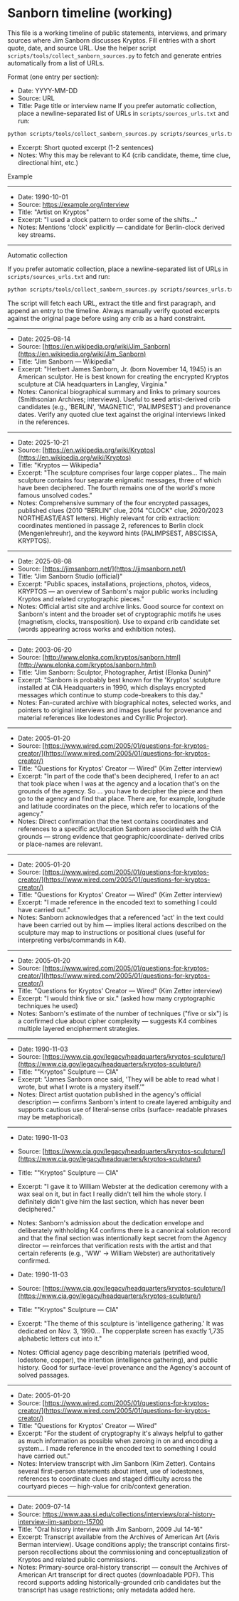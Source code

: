 # Sanborn timeline (working)
This file is a working timeline of public statements, interviews, and primary sources where Jim
Sanborn discusses Kryptos. Fill entries with a short quote, date, and source URL. Use the helper
script `scripts/tools/collect_sanborn_sources.py` to fetch and generate entries automatically from a
list of URLs.

Format (one entry per section):

- Date: YYYY-MM-DD
- Source: URL
- Title: Page title or interview name
If you prefer automatic collection, place a newline-separated list of URLs in
`scripts/sources_urls.txt` and run:

```bash
python scripts/tools/collect_sanborn_sources.py scripts/sources_urls.txt docs/sources/sanborn_timeline.md
```
- Excerpt: Short quoted excerpt (1-2 sentences)
- Notes: Why this may be relevant to K4 (crib candidate, theme, time clue, directional hint, etc.)

Example

---

- Date: 1990-10-01
- Source: https://example.org/interview
- Title: "Artist on Kryptos"
- Excerpt: "I used a clock pattern to order some of the shifts..."
- Notes: Mentions 'clock' explicitly — candidate for Berlin-clock derived key streams.

---

Automatic collection

If you prefer automatic collection, place a newline-separated list of URLs in
`scripts/sources_urls.txt` and run:

```bash
python scripts/tools/collect_sanborn_sources.py scripts/sources_urls.txt docs/sources/sanborn_timeline.md
```

The script will fetch each URL, extract the title and first paragraph, and append an entry to the
timeline. Always manually verify quoted excerpts against the original page before using any crib as
a hard constraint.

---

- Date: 2025-08-14
- Source: [https://en.wikipedia.org/wiki/Jim_Sanborn](https://en.wikipedia.org/wiki/Jim_Sanborn)
- Title: "Jim Sanborn — Wikipedia"
- Excerpt: "Herbert James Sanborn, Jr. (born November 14, 1945) is an American sculptor. He is best
known for creating the encrypted Kryptos sculpture at CIA headquarters in Langley, Virginia."
- Notes: Canonical biographical summary and links to primary sources (Smithsonian Archives;
interviews). Useful to seed artist-derived crib candidates (e.g., 'BERLIN', 'MAGNETIC',
'PALIMPSEST') and provenance dates. Verify any quoted clue text against the original interviews
linked in the references.

---

- Date: 2025-10-21
- Source: [https://en.wikipedia.org/wiki/Kryptos](https://en.wikipedia.org/wiki/Kryptos)
- Title: "Kryptos — Wikipedia"
- Excerpt: "The sculpture comprises four large copper plates... The main sculpture contains four
separate enigmatic messages, three of which have been deciphered. The fourth remains one of the
world's more famous unsolved codes."
- Notes: Comprehensive summary of the four encrypted passages, published clues (2010 "BERLIN" clue,
2014 "CLOCK" clue, 2020/2023 NORTHEAST/EAST letters). Highly relevant for crib extraction:
coordinates mentioned in passage 2, references to Berlin clock (Mengenlehreuhr), and the keyword
hints (PALIMPSEST, ABSCISSA, KRYPTOS).

---

- Date: 2025-08-08
- Source: [https://jimsanborn.net/](https://jimsanborn.net/)
- Title: "Jim Sanborn Studio (official)"
- Excerpt: "Public spaces, installations, projections, photos, videos, KRYPTOS — an overview of
Sanborn's major public works including Kryptos and related cryptographic pieces."
- Notes: Official artist site and archive links. Good source for context on Sanborn's intent and the
broader set of cryptographic motifs he uses (magnetism, clocks, transposition). Use to expand crib
candidate set (words appearing across works and exhibition notes).

---

- Date: 2003-06-20
- Source: [http://www.elonka.com/kryptos/sanborn.html](http://www.elonka.com/kryptos/sanborn.html)
- Title: "Jim Sanborn: Sculptor, Photographer, Artist (Elonka Dunin)"
- Excerpt: "Sanborn is probably best known for the 'Kryptos' sculpture installed at CIA Headquarters
in 1990, which displays encrypted messages which continue to stump code-breakers to this day."
- Notes: Fan-curated archive with biographical notes, selected works, and pointers to original
interviews and images (useful for provenance and material references like lodestones and Cyrillic
Projector).

---

- Date: 2005-01-20
- Source: [https://www.wired.com/2005/01/questions-for-kryptos-creator/](https://www.wired.com/2005/01/questions-for-kryptos-creator/)
- Title: "Questions for Kryptos' Creator — Wired" (Kim Zetter interview)
- Excerpt: "In part of the code that's been deciphered, I refer to an act that took place when I was
at the agency and a location that's on the grounds of the agency. So ... you have to decipher the
piece and then go to the agency and find that place. There are, for example, longitude and latitude
coordinates on the piece, which refer to locations of the agency."
- Notes: Direct confirmation that the text contains coordinates and references to a specific
act/location Sanborn associated with the CIA grounds — strong evidence that geographic/coordinate-
derived cribs or place-names are relevant.

---

- Date: 2005-01-20
- Source: [https://www.wired.com/2005/01/questions-for-kryptos-creator/](https://www.wired.com/2005/01/questions-for-kryptos-creator/)
- Title: "Questions for Kryptos' Creator — Wired" (Kim Zetter interview)
- Excerpt: "I made reference in the encoded text to something I could have carried out."
- Notes: Sanborn acknowledges that a referenced 'act' in the text could have been carried out by him
— implies literal actions described on the sculpture may map to instructions or positional clues
(useful for interpreting verbs/commands in K4).

---

- Date: 2005-01-20
- Source: [https://www.wired.com/2005/01/questions-for-kryptos-creator/](https://www.wired.com/2005/01/questions-for-kryptos-creator/)
- Title: "Questions for Kryptos' Creator — Wired" (Kim Zetter interview)
- Excerpt: "I would think five or six." (asked how many cryptographic techniques he used)
- Notes: Sanborn's estimate of the number of techniques ("five or six") is a confirmed clue about
cipher complexity — suggests K4 combines multiple layered encipherment strategies.

---

- Date: 1990-11-03
- Source: [https://www.cia.gov/legacy/headquarters/kryptos-sculpture/](https://www.cia.gov/legacy/headquarters/kryptos-sculpture/)
- Title: "\"Kryptos\" Sculpture — CIA"
- Excerpt: "James Sanborn once said, 'They will be able to read what I wrote, but what I wrote is a
mystery itself.'"
- Notes: Direct artist quotation published in the agency's official description — confirms Sanborn's
intent to create layered ambiguity and supports cautious use of literal-sense cribs (surface-
readable phrases may be metaphorical).

---

- Date: 1990-11-03
- Source: [https://www.cia.gov/legacy/headquarters/kryptos-sculpture/](https://www.cia.gov/legacy/headquarters/kryptos-sculpture/)
- Title: "\"Kryptos\" Sculpture — CIA"
- Excerpt: "I gave it to William Webster at the dedication ceremony with a wax seal on it, but in
fact I really didn't tell him the whole story. I definitely didn't give him the last section, which
has never been deciphered."
- Notes: Sanborn's admission about the dedication envelope and deliberately withholding K4 confirms
there is a canonical solution record and that the final section was intentionally kept secret from
the Agency director — reinforces that verification rests with the artist and that certain referents
(e.g., 'WW' -> William Webster) are authoritatively confirmed.

- Date: 1990-11-03
- Source: [https://www.cia.gov/legacy/headquarters/kryptos-sculpture/](https://www.cia.gov/legacy/headquarters/kryptos-sculpture/)
- Title: "\"Kryptos\" Sculpture — CIA"
- Excerpt: "The theme of this sculpture is 'intelligence gathering.' It was dedicated on Nov. 3,
1990... The copperplate screen has exactly 1,735 alphabetic letters cut into it."
- Notes: Official agency page describing materials (petrified wood, lodestone, copper), the
intention (intelligence gathering), and public history. Good for surface-level provenance and the
Agency's account of solved passages.

---

- Date: 2005-01-20
- Source: [https://www.wired.com/2005/01/questions-for-kryptos-creator/](https://www.wired.com/2005/01/questions-for-kryptos-creator/)
- Title: "Questions for Kryptos' Creator — Wired"
- Excerpt: "For the student of cryptography it's always helpful to gather as much information as
possible when zeroing in on and encoding a system... I made reference in the encoded text to
something I could have carried out."
- Notes: Interview transcript with Jim Sanborn (Kim Zetter). Contains several first-person
statements about intent, use of lodestones, references to coordinate clues and staged difficulty
across the courtyard pieces — high-value for crib/context generation.

---

- Date: 2009-07-14
- Source: https://www.aaa.si.edu/collections/interviews/oral-history-interview-jim-sanborn-15700
- Title: "Oral history interview with Jim Sanborn, 2009 Jul 14-16"
- Excerpt: Transcript available from the Archives of American Art (Avis Berman interview). Usage
conditions apply; the transcript contains first-person recollections about the commissioning and
conceptualization of Kryptos and related public commissions.
- Notes: Primary-source oral-history transcript — consult the Archives of American Art transcript
for direct quotes (downloadable PDF). This record supports adding historically-grounded crib
candidates but the transcript has usage restrictions; only metadata added here.
